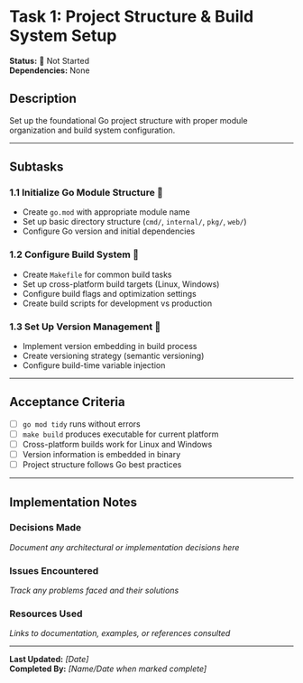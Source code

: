 # Task 1: Project Structure & Build System Setup

**Status:** 🔴 Not Started  
**Dependencies:** None  

## Description
Set up the foundational Go project structure with proper module organization and build system configuration.

---

## Subtasks

### 1.1 Initialize Go Module Structure 🔴
- Create `go.mod` with appropriate module name
- Set up basic directory structure (`cmd/`, `internal/`, `pkg/`, `web/`)
- Configure Go version and initial dependencies

### 1.2 Configure Build System 🔴
- Create `Makefile` for common build tasks
- Set up cross-platform build targets (Linux, Windows)
- Configure build flags and optimization settings
- Create build scripts for development vs production

### 1.3 Set Up Version Management 🔴
- Implement version embedding in build process
- Create versioning strategy (semantic versioning)
- Configure build-time variable injection

---

## Acceptance Criteria
- [ ] `go mod tidy` runs without errors
- [ ] `make build` produces executable for current platform
- [ ] Cross-platform builds work for Linux and Windows
- [ ] Version information is embedded in binary
- [ ] Project structure follows Go best practices

---

## Implementation Notes

### Decisions Made
_Document any architectural or implementation decisions here_

### Issues Encountered  
_Track any problems faced and their solutions_

### Resources Used
_Links to documentation, examples, or references consulted_

---

**Last Updated:** _[Date]_  
**Completed By:** _[Name/Date when marked complete]_ 